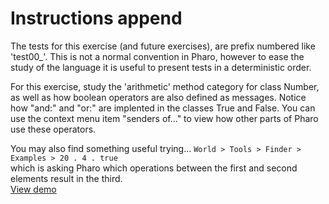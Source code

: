 # Instructions append

The tests for this exercise (and future exercises), are prefix numbered like 'test00_'. This is not a normal convention in Pharo, however to ease the study of the language it is useful to present tests in a deterministic order.For this exercise, study the 'arithmetic' method category for class Number, as well as how boolean operators are also defined as messages. Notice how "and:" and "or:" are implented in the classes True and False. You can use the context menu item "senders of..." to view how other parts of Pharo use these operators.You may also find something useful trying... `World > Tools > Finder > Examples > 20 . 4 . true`<br> which is asking Pharo which operations between the first and second elements result in the third.<br> [View demo][demo][demo]: https://github.com/exercism/pharo-smalltalk/raw/master/docs/images/Hint-Finder-Leap.gif